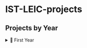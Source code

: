 # IST-LEIC-projects

## Projects by Year

<details>
  <summary>📘 First Year</summary>

  ### Courses
  <b>FP</b> <i>(Fundamentos da Programação / Foundations of Programming)</i> <br>

  <a href="https://github.com/surtricecream/FP-project1">
   <img align="center" src="https://github-readme-stats.vercel.app/api/pin/?username=surtricecream&repo=FP-project1&hide_border=true&theme=dark&cache_seconds=0" />
  </a>
  
  <a href="https://github.com/surtricecream/FP-project2">
    <img align="center" src="https://github-readme-stats.vercel.app/api/pin/?username=surtricecream&repo=FP-project2&hide_border=true&theme=dark" />
  </a> 
  <br><br>
  
  <b>LP</b> <i>(Lógica para Programação / Logic for Programming)</i> <br>

  <a href="https://github.com/surtricecream/LP-project">
   <img align="center" src="https://github-readme-stats.vercel.app/api/pin/?username=surtricecream&repo=LP-project&hide_border=true&theme=dark" />
  </a>
  <br><br>
  
  <b>IAED</b> <i>(Introdução aos Algoritmos e Estruturas de Dados / Introduction to Algorithms and Data Structures)</i> <br>

  <a href="https://github.com/surtricecream/IAED-project">
    <img align="center" src="https://github-readme-stats.vercel.app/api/pin/?username=surtricecream&repo=IAED-project&hide_border=true&theme=dark" />
  </a>
  <br><br>

  <b>IAC</b> <i>(Introdução à Arquitetura de Computadores / Introduction to Computer Architecture)</i> <br>

  <a href="https://github.com/surtricecream/IAC-project">
    <img align="center" src="https://github-readme-stats.vercel.app/api/pin/?username=surtricecream&repo=IAC-project&hide_border=true&theme=dark" />
  </a>
</details>

